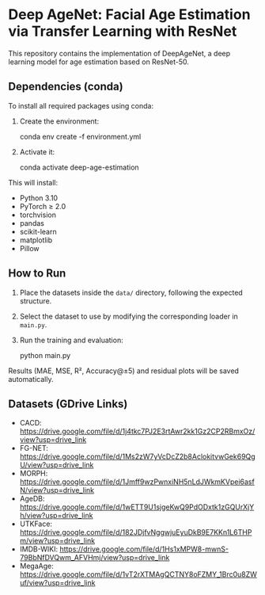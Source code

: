 
# Deep AgeNet: Facial Age Estimation via Transfer Learning with ResNet
This repository contains the implementation of DeepAgeNet, a deep learning model for age estimation based on ResNet-50.

## Dependencies (conda)

To install all required packages using conda:

1. Create the environment:

    conda env create -f environment.yml

2. Activate it:

    conda activate deep-age-estimation

This will install:

- Python 3.10
- PyTorch ≥ 2.0
- torchvision
- pandas
- scikit-learn
- matplotlib
- Pillow


## How to Run
1. Place the datasets inside the `data/` directory, following the expected structure.
2. Select the dataset to use by modifying the corresponding loader in `main.py`.
3. Run the training and evaluation:

    python main.py

Results (MAE, MSE, R², Accuracy@±5) and residual plots will be saved automatically.

## Datasets (GDrive Links)
- CACD: https://drive.google.com/file/d/1j4tkc7PJ2E3rtAwr2kk1Gz2CP2RBmxOz/view?usp=drive_link
- FG-NET: https://drive.google.com/file/d/1Ms2zW7yVcDcZ2b8AclokitvwGek69QgU/view?usp=drive_link
- MORPH: https://drive.google.com/file/d/1Jmff9wzPwnxiNH5nLdJWkmKVpei6asfN/view?usp=drive_link
- AgeDB: https://drive.google.com/file/d/1wETT9U1sjgeKwQ9PdODxtk1zGQUrXjYh/view?usp=drive_link
- UTKFace: https://drive.google.com/file/d/182JDjfvNggwjuEyuDkB9E7KKn1L6THPm/view?usp=drive_link
- IMDB-WIKI: https://drive.google.com/file/d/1Hs1xMPW8-mwnS-79BbNfDVQwm_AFVHmj/view?usp=drive_link
- MegaAge: https://drive.google.com/file/d/1vT2rXTMAgQCTNY8oFZMY_1Brc0u8ZWuf/view?usp=drive_link